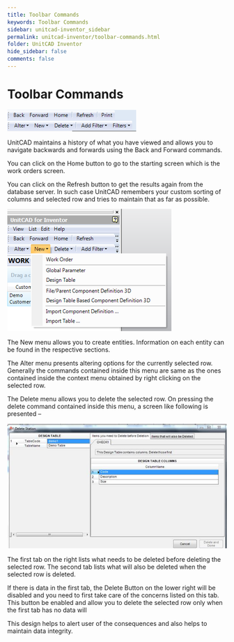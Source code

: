 ```yaml
---
title: Toolbar Commands
keywords: Toolbar Commands
sidebar: unitcad-inventor_sidebar
permalink: unitcad-inventor/toolbar-commands.html
folder: UnitCAD Inventor
hide_sidebar: false
comments: false
---
```

# Toolbar Commands

![](/images/toolbar-command-menu.png)

UnitCAD maintains a history of what you have viewed and allows you to navigate backwards and forwards using the Back and Forward commands.

You can click on the Home button to go to the starting screen which is the work orders screen.

You can click on the Refresh button to get the results again from the database server. In such case UnitCAD remembers your custom sorting of columns and selected row and tries to maintain that as far as possible.

![](/images/toolbar-command-submenu.png)

The New menu allows you to create entities. Information on each entity can be found in the respective sections.

The Alter menu presents altering options for the currently selected row. Generally the commands contained inside this menu are same as the ones contained inside the context menu obtained by right clicking on the selected row.

The Delete menu allows you to delete the selected row. On pressing the delete command contained inside this menu, a screen like following is presented –

![](/images/toolbar-command-delstation.jpg)

The first tab on the right lists what needs to be deleted before deleting the selected row. The second tab lists what will also be deleted when the selected row is deleted.

If there is data in the first tab, the Delete Button on the lower right will be disabled and you need to first take care of the concerns listed on this tab. This button be enabled and allow you to delete the selected row only when the first tab has no data will

This design helps to alert user of the consequences and also helps to maintain data integrity.
